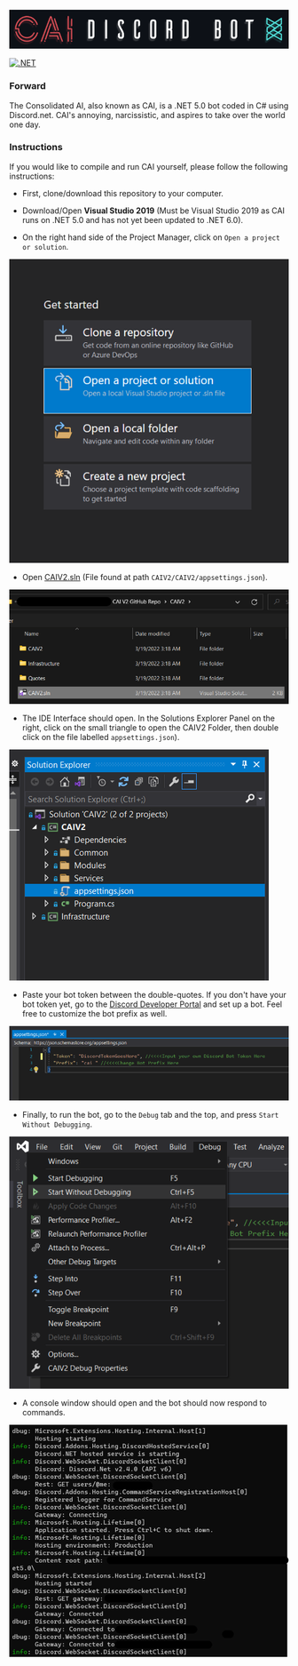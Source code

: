 ![Banner](InstructionImages/Banner.png)

[![.NET](https://github.com/ArsiaC01/CAI-Discord-Bot/actions/workflows/dotnet.yml/badge.svg)](https://github.com/ArsiaC01/CAI-Discord-Bot/actions/workflows/dotnet.yml)

### Forward
  The Consolidated AI, also known as CAI, is a .NET 5.0 bot coded in C# using Discord.net. CAI's annoying, narcissistic, and aspires to take over the world one day.
  
### Instructions
If you would like to compile and run CAI yourself, please follow the following instructions:
  - First, clone/download this repository to your computer.
  - Download/Open **Visual Studio 2019** (Must be Visual Studio 2019 as CAI runs on .NET 5.0 and has not yet been updated to .NET 6.0).

  - On the right hand side of the Project Manager, click on `Open a project or solution`.

![Step1](InstructionImages/1OpenProjectOrSolution.png)

  - Open [CAIV2.sln](CAIV2/CAIV2.sln) (File found at path `CAIV2/CAIV2/appsettings.json`).

![Step2](InstructionImages/2CAIV2.slnPath.png)

  - The IDE Interface should open. In the Solutions Explorer Panel on the right, click on the small triangle to open the CAIV2 Folder, then double click on the file labelled `appsettings.json`).

![Step3](InstructionImages/3Findappsettings.json.png)

  - Paste your bot token between the double-quotes. If you don't have your bot token yet, go to the [Discord Developer Portal](https://discord.com/developers/applications) and set up a bot. Feel free to customize the bot prefix as well.

![Step4](InstructionImages/4InputTokenInappsettings.json.png)

  - Finally, to run the bot, go to the `Debug` tab and the top, and press `Start Without Debugging`.

![Step5](InstructionImages/5StartWithoutDebugging.png)

  - A console window should open and the bot should now respond to commands.

![Step5](InstructionImages/6BotRunningConsole.png)
